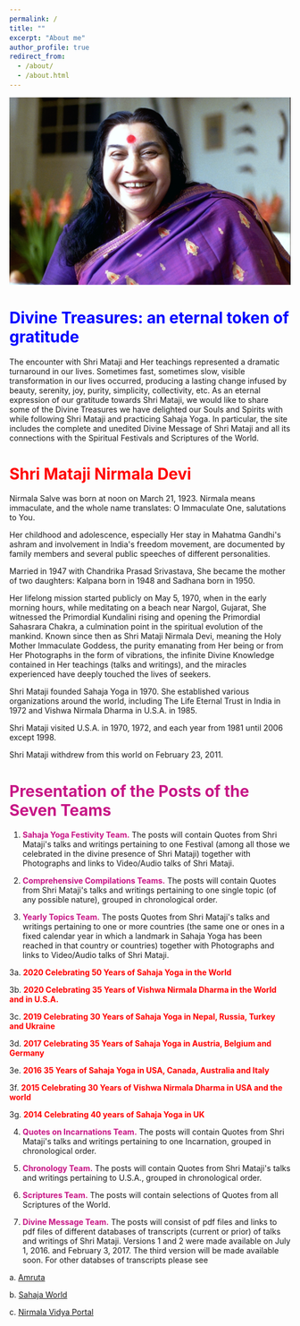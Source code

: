 ```yaml
---
permalink: /
title: ""
excerpt: "About me"
author_profile: true
redirect_from: 
  - /about/
  - /about.html
---
```


![PICTURE 1](/images/HHShriMatajiNirmalDevi.jpg)

**<font color="blue">Divine Treasures: an eternal token of gratitude</font>**
======

The encounter with Shri Mataji and Her teachings represented a dramatic turnaround in our lives. Sometimes fast, sometimes slow, visible transformation in our lives occurred, producing a lasting change infused by beauty, serenity, joy, purity, simplicity, collectivity, etc. As an eternal expression of our gratitude towards Shri Mataji, we would like to share some of the Divine Treasures we have delighted our Souls and Spirits with while following Shri Mataji and practicing Sahaja Yoga. In particular, the site includes the complete and unedited Divine Message of Shri Mataji and all its connections with the Spiritual Festivals and Scriptures of the World.


**<font color="red">Shri Mataji Nirmala Devi</font>**
======

Nirmala Salve was born at noon on March 21, 1923. Nirmala means immaculate, and the whole name translates: O Immaculate One, salutations to You.

Her childhood and adolescence, especially Her stay in Mahatma Gandhi's ashram and involvement in India's freedom movement, are documented by family members and several public speeches of different personalities. 

Married in 1947 with Chandrika Prasad Srivastava, She became the mother of two daughters: Kalpana born in 1948 and Sadhana born in 1950. 

Her lifelong mission started publicly on May 5, 1970, when in the early morning hours, while meditating on a beach near Nargol, Gujarat, She witnessed the Primordial Kundalini rising and opening the Primordial Sahasrara Chakra, a culmination point in the spiritual evolution of the mankind. Known since then as Shri Mataji Nirmala Devi, meaning the Holy Mother Immaculate Goddess, the purity emanating from Her being or from Her Photographs in the form of vibrations, the infinite Divine Knowledge contained in Her teachings (talks and writings), and the miracles experienced have deeply touched the lives of seekers. 

Shri Mataji founded Sahaja Yoga in 1970. She established various organizations around the world, including The Life Eternal Trust in India in 1972 and Vishwa Nirmala Dharma in U.S.A. in 1985. 

Shri Mataji visited U.S.A. in 1970, 1972, and each year from 1981 until 2006 except 1998. 

Shri Mataji withdrew from this world on February 23, 2011. 

**<font color="mediumvioletred">Presentation of the Posts of the Seven Teams</font>**
======

1. **<font color="mediumvioletred">Sahaja Yoga Festivity Team.</font>** The posts will contain Quotes from  Shri Mataji's talks and writings pertaining to one Festival (among all those we celebrated in the divine presence of Shri Mataji) together with Photographs and links to Video/Audio talks of Shri Mataji.  

2. **<font color="mediumvioletred">Comprehensive Compilations Teams.</font>** The posts will contain Quotes from  Shri Mataji's talks and writings pertaining to one single topic (of any possible nature), grouped in chronological order.  

3. **<font color="mediumvioletred">Yearly Topics Team.</font>** The posts Quotes from  Shri Mataji's talks and writings pertaining to one or more countries (the same one or ones in a fixed calendar year in which a landmark in Sahaja Yoga has been reached in that  country or countries) together with Photographs and links to Video/Audio talks of Shri Mataji.  

3a. **<font color="red">2020 Celebrating 50 Years of Sahaja Yoga in the World</font>**

3b. **<font color="red">2020 Celebrating 35 Years of Vishwa Nirmala Dharma in the World and in U.S.A.</font>**

3c. **<font color="red">2019 Celebrating 30 Years of Sahaja Yoga in Nepal, Russia, Turkey and Ukraine</font>**

3d. **<font color="red">2017 Celebrating 35 Years of Sahaja Yoga in Austria, Belgium and Germany</font>**

3e. **<font color="red">2016 35 Years of Sahaja Yoga in USA, Canada, Australia and Italy</font>**

3f. **<font color="red">2015 Celebrating 30 Years of Vishwa Nirmala Dharma in USA and the world</font>**

3g. **<font color="red">2014 Celebrating 40 years of Sahaja Yoga in UK</font>**

4. **<font color="mediumvioletred">Quotes on Incarnations Team.</font>** The posts will contain Quotes from  Shri Mataji's talks and writings pertaining to one Incarnation, grouped in chronological order. 

5. **<font color="mediumvioletred">Chronology Team.</font>** The posts will contain Quotes from  Shri Mataji's talks and writings pertaining to U.S.A., grouped in chronological order.  

6. **<font color="mediumvioletred">Scriptures Team.</font>** The posts will contain selections of Quotes from all Scriptures of the World.

7. **<font color="mediumvioletred">Divine Message Team.</font>** The posts will consist of pdf files and links to pdf files of different databases of transcripts (current or prior) of talks and writings of Shri Mataji. Versions 1 and 2 were made available on July 1, 2016. and February 3, 2017. The third version will be made available soon. For other databses of transcripts please see 


a. <a href="https://www.amruta.org/transcripts-and-translations/"> Amruta</a>

b. <a href="https://library.sahajaworld.org/"> Sahaja World</a>

c. <a href="https://www.nirmalavidya.org/en/"> Nirmala Vidya Portal</a>



